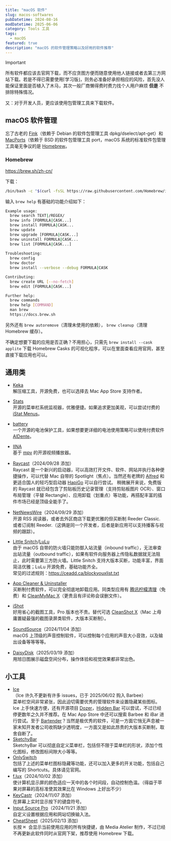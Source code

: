 ```yaml
---
title: "macOS 软件"
slug: macos-softwares
pubDatetime: 2024-08-16
modDatetime: 2025-06-06
category: Tools 工具
tags:
  - macOS
featured: true
description: "macOS 的软件管理策略以及好用的软件推荐"
---
```


> [!important]
> 所有软件都应该去官网下载，而不应贪图方便而随意使用他人链接或者去第三方网站下载。若是不得已需要使用⌈学习版⌋，则务必准备好承担相应的风险，首先没人能保证里面是否植入了木马，其次一般厂商懒得费时费力找个人用户麻烦 **但是** 不排除特殊情况。
>
> 又：对于开发人员，更应该使用包管理工具来下载软件。

## macOS 软件管理

忘了古老的 [Fink](https://github.com/fink/fink)（依赖于 Debian 的软件包管理工具 dpkg/dselect/apt-get）和 [MacPorts](https://github.com/macports/macports-ports)（依赖于 BSD 的软件包管理工具 port，macOS 系统的标准软件包管理工具毫无争议的是 [Homebrew](https://github.com/Homebrew/brew)。

### Homebrew

<https://brew.sh/zh-cn/>

下载：

```bash
/bin/bash -c "$(curl -fsSL https://raw.githubusercontent.com/Homebrew/install/HEAD/install.sh)"
```

输入 `brew help` 有基础的功能介绍如下：

```bash
Example usage:
  brew search TEXT|/REGEX/
  brew info [FORMULA|CASK...]
  brew install FORMULA|CASK...
  brew update
  brew upgrade [FORMULA|CASK...]
  brew uninstall FORMULA|CASK...
  brew list [FORMULA|CASK...]
  
Troubleshooting:
  brew config
  brew doctor
  brew install --verbose --debug FORMULA|CASK

Contributing:
  brew create URL [--no-fetch]
  brew edit [FORMULA|CASK...]

Further help:
  brew commands
  brew help [COMMAND]
  man brew
  https://docs.brew.sh
```

另外还有 `brew autoremove`（清理未使用的依赖），  `brew cleanup`（清理 Homebrew 缓存）。

不确定想要下载的应用是否正确？不用担心，只需先 `brew install --cask applite` 下载 Homebrew Casks 的可视化程序，可以在里面查看应用官网，甚至直接下载应用也可以。

## 通用类

- [Keka](https://github.com/aonez/Keka)  
  解压缩工具，开源免费，也可以选择去 Mac App Store 支持作者。

- [Stats](https://github.com/exelban/stats)  
  开源的菜单栏系统监视器，优雅便捷。如果追求更加美观，可以尝试付费的 [iStat Menus](https://bjango.com/mac/istatmenus/)。

- [battery](https://github.com/actuallymentor/battery)  
  一个开源的电池保护工具，如果想要更详细的电池使用策略可以使用付费软件 [AlDente](https://apphousekitchen.com/)。

- [IINA](https://github.com/iina/iina)  
  基于 [mpv](https://github.com/mpv-player/mpv) 的开源视频播放器。

- [Raycast](https://www.raycast.com/)（2024/09/28 添加）  
  Raycast 是一个新兴的启动器，可以高效打开文件、软件、网站并执行各种便捷操作，可以代替 Mac 自带的 Spotlight（焦点）。当然还有老牌的 [Alfred](https://www.alfredapp.com/) 和更适合国人的轻巧型启动器 [HapiGo](https://www.hapigo.com/) 可以自行尝试。
  稍微展开来说，免费版的 Raycast 就已经包含了剪贴板历史记录管理（支持剪贴板图片 OCR）、窗口布局管理（平替 Rectangle）、应用卸载（划重点）等功能，再搭配丰富的插件市场已经是顶级全能手了。

- [NetNewsWire](https://github.com/Ranchero-Software/NetNewsWire)（2024/09/29 添加）  
  开源 RSS 阅读器，或者去外区商店下载更优雅的但买断制 Reeder Classic. 或者订阅制 Reeder.（这俩是同一个开发者，后者是新应用可以支持播客与视频的跟踪）。

- [Little Snitch](https://www.obdev.at/products/littlesnitch/index.html)/[LuLu](https://github.com/objective-see/LuLu)  
  由于 macOS 自带的防火墙只能防御入站流量（inbound traffic），无法审查出站流量（outbound traffic），如果有软件向服务器上传隐私数据就无法阻止，此时需要第三方防火墙。Little Snitch 支持大版本买断，功能丰富，界面简洁优雅；LuLu 开源免费，基础功能齐全。  
  常见的过滤规则：<https://ceadd.ca/blockyouxlist.txt>

- [App Cleaner & Uninstaller](https://nektony.com/zh-hans/mac-app-cleaner)  
  买断制付费软件，可以完全彻底地卸载应用。同类型应用有 [腾讯柠檬清理](https://lemon.qq.com/)（免费）和 [CleanMyMac X](https://macpaw.com/cleanmymac)（更贵且有评论称会误删文件）。

- [iShot](https://better365.com/ishot.html)  
  好用省心的截图工具，Pro 版本也不贵。替代可选 [CleanShot X](https://cleanshot.com/)（Mac 上毋庸置疑最强的截图录屏类软件，大版本买断制）。

- [SoundSource](https://rogueamoeba.com/soundsource/)（2024/11/04 添加）  
  macOS 上顶级的声音控制软件，可以控制每个应用的声音大小音效，以及输出设备等等等等。

- [DaisyDisk](https://daisydiskapp.com/)（2025/03/19 添加）  
  用旭日图展示磁盘空间分布，操作体验和视觉效果都非常出色。

## 小工具

- [Ice](https://github.com/jordanbaird/Ice)  
  （Ice 许久不更新有许多 issues，已于 2025/06/02 购入 Barbee）  
  菜单栏空间非常紧张，因此迫切需要优秀的管理软件来设置隐藏某些图标。Ice 上手快速方便，还有开源项目 [Dozer](https://github.com/Mortennn/Dozer)，[Hidden Bar](https://github.com/dwarvesf/hidden) 可以尝试，不过已经停更数年之久并不推荐。在 Mac App Store 中还可以搜索 Barbee 和 iBar 进行尝试。至于 [Bartender](https://www.macbartender.com/)？当然是极优秀的软件，可是一方面它悄无声息被一家未知开发者公司收购缺少透明度，一方面又是如此昂贵的大版本买断制，取舍自断了。
- [SketchyBar](https://github.com/FelixKratz/SketchyBar)  
  SketchyBar 可以彻底自定义菜单栏，包括但不限于菜单栏的形状，添加个性化图标，修改图标间隙大小等等。
- [OnlySwitch](https://github.com/jacklandrin/OnlySwitch)  
  包括了上述的菜单栏图标隐藏等功能，还可以加入更多的开关功能，包括自己编写的 Shortcuts。具体请见官网。
- [f.lux](https://justgetflux.com/)（2024/10/02 添加）  
  使计算机显示屏的颜色适应一天中的各个时间段，自动控制色温。（得益于苹果对屏幕的高标准使其效果比在 Windows 上好出不少）
- [KeyCastr](https://github.com/keycastr/keycastr)（2024/11/07 添加）  
  在屏幕上实时显示按下的键盘符号。
- [Input Source Pro](https://inputsource.pro/)（2024/11/21 添加）  
  自定义设置根据应用和网站切换输入法。
- [CheatSheet](http://mediaatelier.com/LandingCheatSheet/)（2025/02/13 添加）  
  长按 <kbd> ⌘ </kbd> 会显示当前使用应用的所有快捷键，由 Media Atelier 制作，不过已经不再更新此软件同时从官网下架，推荐使用 Homebrew 下载。
